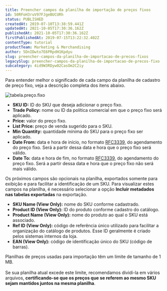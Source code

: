 ```yaml
---
title: Preencher campos da planilha de importação de preços fixos
id: 50RFoH3ruV97FJgeBUCURh
status: PUBLISHED
createdAt: 2019-07-10T13:38:59.441Z
updatedAt: 2021-10-05T17:30:36.162Z
publishedAt: 2021-10-05T17:30:36.162Z
firstPublishedAt: 2019-07-15T13:22:32.402Z
contentType: tutorial
productTeam: Marketing & Merchandising
author: 5DnIDwto7E6PRpdH1Kpdyu
slug: preencher-campos-da-planilha-de-importacao-de-precos-fixos
legacySlug: preencher-campos-da-planilha-de-importacao-de-precos-fixo
subcategory: 4id9W3RDyw02CasOm2C2iy
---
```


Para entender melhor o significado de cada campo da planilha de cadastro de preço fixo, veja a descrição completa dos itens abaixo.

![tabela.preço.fixo](//images.ctfassets.net/alneenqid6w5/6V1yGMgHF0NP5pzZzcSOCF/cc9369da09f81cafaeac1fc73ac61aa1/tabela.pre__o.fixo.png)

- **SKU ID:** ID do SKU que deseja adicionar o preço fixo.
- **Trade Policy:** nome ou ID da política comercial em que o preço fixo será aplicado.
- **Price:** valor do preço fixo.
- **List Price:** preço de venda sugerido para o SKU.
- **Min Quantity:** quantidade mínima do SKU para o preço fixo ser aplicado.
- **Date From:** data e hora de início, no formato [RFC3339](https://www.ietf.org/rfc/rfc3339.txt), do agendamento do preço fixo. Será a partir dessa data e hora que o preço fixo será válido.
- **Date To:** data e hora de fim, no formato [RFC3339](https://www.ietf.org/rfc/rfc3339.txt), do agendamento do preço fixo. Será a partir dessa data e hora que o preço fixo não será mais válido.

Os próximos campos são opcionais na planilha, exportados somente para exibição e para facilitar a identificação de um SKU. Para visualizar estes campos na planilha, é necessário selecionar a opção **Incluir metadados nas tabelas exportadas** na exportação.

- **SKU Name (View Only):** nome do SKU conforme cadastrado.
- **Product ID (View Only):** ID do produto conforme cadastro do catálogo.
- **Product Name (View Only):** nome do produto ao qual o SKU está associado.
- **Ref ID (View Only):** código de referência único utilizado para facilitar a organização do catálogo de produtos. Esse ID geralmente é criado pelos sistemas internos da loja.
- **EAN (View Only):** código de identificação único do SKU (código de barras).

<div class="alert alert-warning">Planilhas de preços usadas para importação têm um limite de tamanho de 1 MB. <br/><br/>Se sua planilha atual excede este limite, recomendamos dividí-la em vários arquivos, <strong>certificando-se que os preços que se referem ao mesmo SKU sejam mantidos juntos na mesma planilha</strong>.</div>
